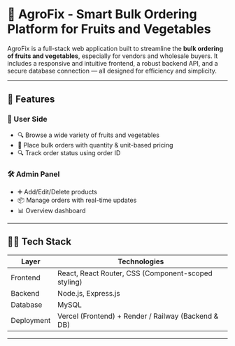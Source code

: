# 🌾 AgroFix - Smart Bulk Ordering Platform for Fruits and Vegetables

AgroFix is a full-stack web application built to streamline the **bulk ordering of fruits and vegetables**, especially for vendors and wholesale buyers. It includes a responsive and intuitive frontend, a robust backend API, and a secure database connection — all designed for efficiency and simplicity.

---

## 🚀 Features

### 🛒 User Side
- 🔍 Browse a wide variety of fruits and vegetables
- 🧾 Place bulk orders with quantity & unit-based pricing
- 🔍 Track order status using order ID

### 🛠️ Admin Panel
- ➕ Add/Edit/Delete products
- 📦 Manage orders with real-time updates
- 📊 Overview dashboard

---

## 🧑‍💻 Tech Stack

| Layer        | Technologies |
|--------------|--------------|
| Frontend     | React, React Router, CSS (Component-scoped styling) |
| Backend      | Node.js, Express.js |
| Database     | MySQL |
| Deployment   | Vercel (Frontend) + Render / Railway (Backend & DB) |

---


